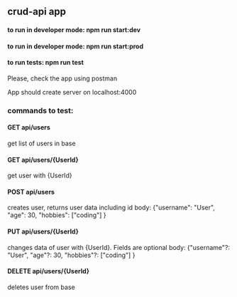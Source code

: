 ## crud-api app

#### to run in developer mode: npm run start:dev

#### to run in developer mode: npm run start:prod

#### to run tests: npm run test

Please, check the app using postman

App should create server on localhost:4000

### commands to test:

#### GET api/users

get list of users in base

#### GET api/users/{UserId}

get user with {UserId}

#### POST api/users

creates user, returns user data including id
body:
{"username": "User",
"age": 30,
"hobbies": ["coding"]
}

#### PUT api/users/{UserId}

changes data of user with {UserId}. Fields are optional
body:
{"username"?: "User",
"age"?: 30,
"hobbies"?: ["coding"]
}

#### DELETE api/users/{UserId}

deletes user from base
